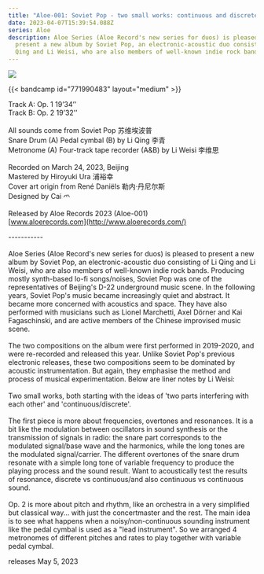 ```yaml
---
title: "Aloe-001: Soviet Pop - two small works: continuous and discrete"
date: 2023-04-07T15:39:54.088Z
series: Aloe
description: Aloe Series (Aloe Record's new series for duos) is pleased to
  present a new album by Soviet Pop, an electronic-acoustic duo consisting of Li
  Qing and Li Weisi, who are also members of well-known indie rock bands.
---
```

![](/images/uploads/two-small-works-continuous-and-discrete.jpg)

{{< bandcamp id="771990483" layout="medium" >}}

Track A: Op. 1 19’34’’\
Track B: Op. 2 19’32’’\
\
All sounds come from Soviet Pop 苏维埃波普\
Snare Drum (A) Pedal cymbal (B) by Li Qing 李青\
Metronome (A) Four-track tape recorder (A&B) by Li Weisi 李维思\
\
Recorded on March 24, 2023, Beijing\
Mastered by Hiroyuki Ura 浦裕幸\
Cover art origin from René Daniëls 勒内·丹尼尔斯\
Designed by Cai 爫\
\
Released by Aloe Records 2023 (Aloe-001)\
[www.aloerecords.com](http://www.aloerecords.com/)

\----------- \
\
Aloe Series (Aloe Record's new series for duos) is pleased to present a new album by Soviet Pop, an electronic-acoustic duo consisting of Li Qing and Li Weisi, who are also members of well-known indie rock bands. Producing mostly synth-based lo-fi songs/noises, Soviet Pop was one of the representatives of Beijing's D-22 underground music scene. In the following years, Soviet Pop's music became increasingly quiet and abstract. It became more concerned with acoustics and space. They have also performed with musicians such as Lionel Marchetti, Axel Dörner and Kai Fagaschinski, and are active members of the Chinese improvised music scene.\
\
The two compositions on the album were first performed in 2019-2020, and were re-recorded and released this year. Unlike Soviet Pop's previous electronic releases, these two compositions seem to be dominated by acoustic instrumentation. But again, they emphasise the method and process of musical experimentation. Below are liner notes by Li Weisi:\
\
Two small works, both starting with the ideas of 'two parts interfering with each other' and 'continuous/discrete'.\
\
The first piece is more about frequencies, overtones and resonances. It is a bit like the modulation between oscillators in sound synthesis or the transmission of signals in radio: the snare part corresponds to the modulated signal/base wave and the harmonics, while the long tones are the modulated signal/carrier. The different overtones of the snare drum resonate with a simple long tone of variable frequency to produce the playing process and the sound result. Want to acoustically test the results of resonance, discrete vs continuous/and also continuous vs continuous sound.\
\
Op. 2 is more about pitch and rhythm, like an orchestra in a very simplified but classical way... with just the concertmaster and the rest. The main idea is to see what happens when a noisy/non-continuous sounding instrument like the pedal cymbal is used as a "lead instrument". So we arranged 4 metronomes of different pitches and rates to play together with variable pedal cymbal. [](<>)

releases May 5, 2023